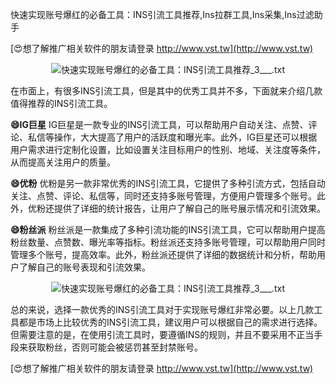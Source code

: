 快速实现账号爆红的必备工具：INS引流工具推荐,Ins拉群工具,Ins采集,Ins过滤助手

[😍想了解推广相关软件的朋友请登录 http://www.vst.tw](http://www.vst.tw)

 <center><img src="https://vst.tw/MP4/tuiguang/png/5.png" alt="快速实现账号爆红的必备工具：INS引流工具推荐_3___.txt"></center>

在市面上，有很多INS引流工具，但是其中的优秀工具并不多，下面就来介绍几款值得推荐的INS引流工具。

**😄IG巨星**
IG巨星是一款专业的INS引流工具，可以帮助用户自动关注、点赞、评论、私信等操作，大大提高了用户的活跃度和曝光率。此外，IG巨星还可以根据用户需求进行定制化设置，比如设置关注目标用户的性别、地域、关注度等条件，从而提高关注用户的质量。

**😄优粉**
优粉是另一款非常优秀的INS引流工具，它提供了多种引流方式，包括自动关注、点赞、评论、私信等，同时还支持多账号管理，方便用户管理多个账号。此外，优粉还提供了详细的统计报告，让用户了解自己的账号展示情况和引流效果。

**😄粉丝派**
粉丝派是一款集成了多种引流功能的INS引流工具，它可以帮助用户提高粉丝数量、点赞数、曝光率等指标。粉丝派还支持多账号管理，可以帮助用户同时管理多个账号，提高效率。此外，粉丝派还提供了详细的数据统计和分析，帮助用户了解自己的账号表现和引流效果。

 <center><img src="https://vst.tw/MP4/tuiguang/png/0.png" alt="快速实现账号爆红的必备工具：INS引流工具推荐_3___.txt"></center>

总的来说，选择一款优秀的INS引流工具对于实现账号爆红非常必要。以上几款工具都是市场上比较优秀的INS引流工具，建议用户可以根据自己的需求进行选择。但需要注意的是，在使用引流工具时，要遵循INS的规则，并且不要采用不正当手段来获取粉丝，否则可能会被惩罚甚至封禁账号。

[😍想了解推广相关软件的朋友请登录 http://www.vst.tw](http://www.vst.tw)



